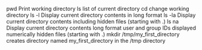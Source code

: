 pwd Print working directory
ls list of current directory
cd change working directory
ls -l Display current directory contents in long format
ls -la Display current directory contents including hidden files (starting with .)
ls na Display current directory contents
	long format
	user and group IDs displayed numerically
	hidden files (starting with .)
mkdir /tmp/my_first_directory creates directory named my_first_directory in the /tmp directory
